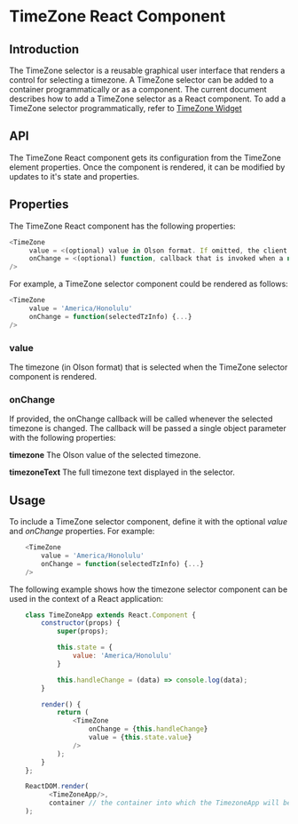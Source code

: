 # TimeZone React Component


## Introduction
The TimeZone selector is a reusable graphical user interface that renders a control for selecting a timezone.
A TimeZone selector can be added to a container programmatically or as a component. The current document describes how to add a TimeZone selector as a React component. To add a TimeZone selector programmatically, refer to [TimeZone Widget](public/assets/js/widgets/timezone/timeZoneWidget.md)


## API
The TimeZone React component gets its configuration from the TimeZone element properties. Once the component is rendered, it can be modified by updates to it's state and properties.


## Properties
The TimeZone React component has the following properties:

```javascript
<TimeZone
     value = <(optional) value in Olson format. If omitted, the client timezone is selected>
     onChange = <(optional) function, callback that is invoked when a new timezone selection is made>
/>
```

For example, a TimeZone selector component could be rendered as follows:

```javascript
<TimeZone
     value = 'America/Honolulu'
     onChange = function(selectedTzInfo) {...}
/>
```

### value
The timezone (in Olson format) that is selected when the TimeZone selector component is rendered.

### onChange
If provided, the onChange callback will be called whenever the selected timezone is changed. The callback will be passed a single object parameter with the following properties:

__timezone__ The Olson value of the selected timezone.

__timezoneText__ The full timezone text displayed in the selector.

## Usage
To include a TimeZone selector component, define it with the optional *value*  and *onChange* properties.  For example:

```javascript
    <TimeZone
        value = 'America/Honolulu'
        onChange = function(selectedTzInfo) {...}
    />
```

The following example shows how the timezone selector component can be used in the context of a React application:

```javascript
    class TimeZoneApp extends React.Component {
        constructor(props) {
            super(props);

            this.state = {
                value: 'America/Honolulu'
            }

            this.handleChange = (data) => console.log(data);
        }

        render() {
            return (
                <TimeZone
                    onChange = {this.handleChange}
                    value = {this.state.value}
                />
            );
        }
    };

    ReactDOM.render(
          <TimeZoneApp/>, 
          container // the container into which the TimezoneApp will be rendered  
    );
```